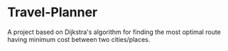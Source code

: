 # Travel-Planner
A project based on Dijkstra's algorithm for finding the most optimal route having minimum cost between two cities/places.
